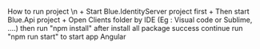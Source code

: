 How to run project \n
    + Start Blue.IdentityServer project first
    + Then start Blue.Api project
    + Open Clients folder by IDE (Eg : Visual code or Sublime, ....) then run "npm install" after install all package success continue run "npm run start" to start app Angular
